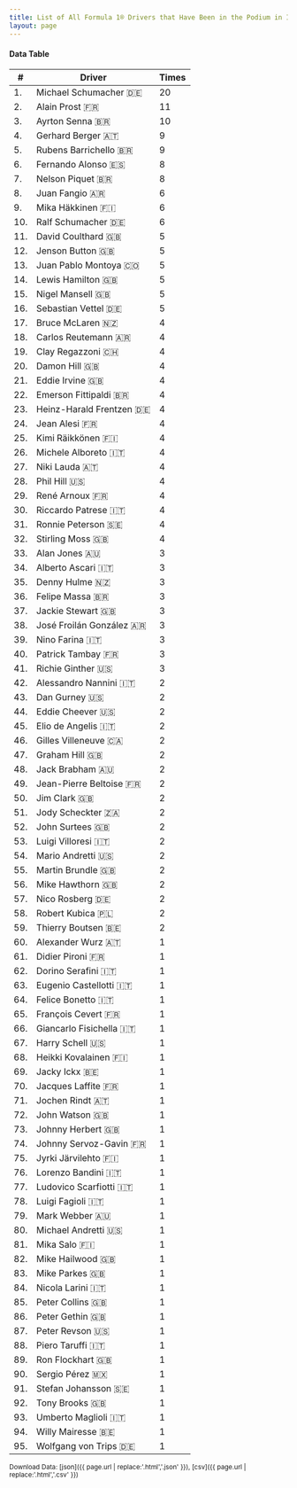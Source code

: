 ```yaml
---
title: List of All Formula 1® Drivers that Have Been in the Podium in Italy by Number of Times
layout: page
---
```


<canvas id="chart" width="400" height="180"></canvas>
<script>
var data = {
    "datasets": [
        {
            "backgroundColor": "#f3a935",
            "borderColor": "#f68639",
            "borderWidth": 1,
            "data": [
                20.0,
                11.0,
                10.0,
                9.0,
                9.0,
                8.0,
                8.0,
                6.0,
                6.0,
                6.0,
                5.0,
                5.0,
                5.0,
                5.0,
                5.0,
                5.0,
                4.0,
                4.0,
                4.0,
                4.0,
                4.0,
                4.0,
                4.0,
                4.0,
                4.0,
                4.0,
                4.0,
                4.0,
                4.0,
                4.0,
                4.0,
                4.0,
                3.0,
                3.0,
                3.0,
                3.0,
                3.0,
                3.0,
                3.0,
                3.0,
                3.0,
                2.0,
                2.0,
                2.0,
                2.0,
                2.0,
                2.0,
                2.0,
                2.0,
                2.0,
                2.0,
                2.0,
                2.0,
                2.0,
                2.0,
                2.0,
                2.0,
                2.0,
                2.0,
                1.0,
                1.0,
                1.0,
                1.0,
                1.0,
                1.0,
                1.0,
                1.0,
                1.0,
                1.0,
                1.0,
                1.0,
                1.0,
                1.0,
                1.0,
                1.0,
                1.0,
                1.0,
                1.0,
                1.0,
                1.0,
                1.0,
                1.0,
                1.0,
                1.0,
                1.0,
                1.0,
                1.0,
                1.0,
                1.0,
                1.0,
                1.0,
                1.0,
                1.0,
                1.0,
                1.0
            ],
            "label": "Times"
        }
    ],
    "labels": [
        "Michael Schumacher 🇩🇪",
        "Alain Prost 🇫🇷",
        "Ayrton Senna 🇧🇷",
        "Gerhard Berger 🇦🇹",
        "Rubens Barrichello 🇧🇷",
        "Fernando Alonso 🇪🇸",
        "Nelson Piquet 🇧🇷",
        "Juan Fangio 🇦🇷",
        "Mika Häkkinen 🇫🇮",
        "Ralf Schumacher 🇩🇪",
        "David Coulthard 🇬🇧",
        "Jenson Button 🇬🇧",
        "Juan Pablo Montoya 🇨🇴",
        "Lewis Hamilton 🇬🇧",
        "Nigel Mansell 🇬🇧",
        "Sebastian Vettel 🇩🇪",
        "Bruce McLaren 🇳🇿",
        "Carlos Reutemann 🇦🇷",
        "Clay Regazzoni 🇨🇭",
        "Damon Hill 🇬🇧",
        "Eddie Irvine 🇬🇧",
        "Emerson Fittipaldi 🇧🇷",
        "Heinz-Harald Frentzen 🇩🇪",
        "Jean Alesi 🇫🇷",
        "Kimi Räikkönen 🇫🇮",
        "Michele Alboreto 🇮🇹",
        "Niki Lauda 🇦🇹",
        "Phil Hill 🇺🇸",
        "René Arnoux 🇫🇷",
        "Riccardo Patrese 🇮🇹",
        "Ronnie Peterson 🇸🇪",
        "Stirling Moss 🇬🇧",
        "Alan Jones 🇦🇺",
        "Alberto Ascari 🇮🇹",
        "Denny Hulme 🇳🇿",
        "Felipe Massa 🇧🇷",
        "Jackie Stewart 🇬🇧",
        "José Froilán González 🇦🇷",
        "Nino Farina 🇮🇹",
        "Patrick Tambay 🇫🇷",
        "Richie Ginther 🇺🇸",
        "Alessandro Nannini 🇮🇹",
        "Dan Gurney 🇺🇸",
        "Eddie Cheever 🇺🇸",
        "Elio de Angelis 🇮🇹",
        "Gilles Villeneuve 🇨🇦",
        "Graham Hill 🇬🇧",
        "Jack Brabham 🇦🇺",
        "Jean-Pierre Beltoise 🇫🇷",
        "Jim Clark 🇬🇧",
        "Jody Scheckter 🇿🇦",
        "John Surtees 🇬🇧",
        "Luigi Villoresi 🇮🇹",
        "Mario Andretti 🇺🇸",
        "Martin Brundle 🇬🇧",
        "Mike Hawthorn 🇬🇧",
        "Nico Rosberg 🇩🇪",
        "Robert Kubica 🇵🇱",
        "Thierry Boutsen 🇧🇪",
        "Alexander Wurz 🇦🇹",
        "Didier Pironi 🇫🇷",
        "Dorino Serafini 🇮🇹",
        "Eugenio Castellotti 🇮🇹",
        "Felice Bonetto 🇮🇹",
        "François Cevert 🇫🇷",
        "Giancarlo Fisichella 🇮🇹",
        "Harry Schell 🇺🇸",
        "Heikki Kovalainen 🇫🇮",
        "Jacky Ickx 🇧🇪",
        "Jacques Laffite 🇫🇷",
        "Jochen Rindt 🇦🇹",
        "John Watson 🇬🇧",
        "Johnny Herbert 🇬🇧",
        "Johnny Servoz-Gavin 🇫🇷",
        "Jyrki Järvilehto 🇫🇮",
        "Lorenzo Bandini 🇮🇹",
        "Ludovico Scarfiotti 🇮🇹",
        "Luigi Fagioli 🇮🇹",
        "Mark Webber 🇦🇺",
        "Michael Andretti 🇺🇸",
        "Mika Salo 🇫🇮",
        "Mike Hailwood 🇬🇧",
        "Mike Parkes 🇬🇧",
        "Nicola Larini 🇮🇹",
        "Peter Collins 🇬🇧",
        "Peter Gethin 🇬🇧",
        "Peter Revson 🇺🇸",
        "Piero Taruffi 🇮🇹",
        "Ron Flockhart 🇬🇧",
        "Sergio Pérez 🇲🇽",
        "Stefan Johansson 🇸🇪",
        "Tony Brooks 🇬🇧",
        "Umberto Maglioli 🇮🇹",
        "Willy Mairesse 🇧🇪",
        "Wolfgang von Trips 🇩🇪"
    ]
};
var options = {
  legend: {
    display: false
  },
  scales: {
    xAxes: [{
      ticks: {
        beginAtZero: true,
        maxRotation: 180,
        display: window.innerWidth > 800
      }
    }],
    yAxes: [{
      ticks: {
        beginAtZero: true
      }
    }]
  },
  onResize: function(chart, size) {
    chart.options.scales.xAxes[0].ticks.display = size.width > 800;
  }
};
new Chart("chart", {
    data: data,
    type: 'bar',
    options: options
});
</script>



#### Data Table

| # | Driver | Times |
|--|--|--|
| 1. | Michael Schumacher 🇩🇪 | 20 |
| 2. | Alain Prost 🇫🇷 | 11 |
| 3. | Ayrton Senna 🇧🇷 | 10 |
| 4. | Gerhard Berger 🇦🇹 | 9 |
| 5. | Rubens Barrichello 🇧🇷 | 9 |
| 6. | Fernando Alonso 🇪🇸 | 8 |
| 7. | Nelson Piquet 🇧🇷 | 8 |
| 8. | Juan Fangio 🇦🇷 | 6 |
| 9. | Mika Häkkinen 🇫🇮 | 6 |
| 10. | Ralf Schumacher 🇩🇪 | 6 |
| 11. | David Coulthard 🇬🇧 | 5 |
| 12. | Jenson Button 🇬🇧 | 5 |
| 13. | Juan Pablo Montoya 🇨🇴 | 5 |
| 14. | Lewis Hamilton 🇬🇧 | 5 |
| 15. | Nigel Mansell 🇬🇧 | 5 |
| 16. | Sebastian Vettel 🇩🇪 | 5 |
| 17. | Bruce McLaren 🇳🇿 | 4 |
| 18. | Carlos Reutemann 🇦🇷 | 4 |
| 19. | Clay Regazzoni 🇨🇭 | 4 |
| 20. | Damon Hill 🇬🇧 | 4 |
| 21. | Eddie Irvine 🇬🇧 | 4 |
| 22. | Emerson Fittipaldi 🇧🇷 | 4 |
| 23. | Heinz-Harald Frentzen 🇩🇪 | 4 |
| 24. | Jean Alesi 🇫🇷 | 4 |
| 25. | Kimi Räikkönen 🇫🇮 | 4 |
| 26. | Michele Alboreto 🇮🇹 | 4 |
| 27. | Niki Lauda 🇦🇹 | 4 |
| 28. | Phil Hill 🇺🇸 | 4 |
| 29. | René Arnoux 🇫🇷 | 4 |
| 30. | Riccardo Patrese 🇮🇹 | 4 |
| 31. | Ronnie Peterson 🇸🇪 | 4 |
| 32. | Stirling Moss 🇬🇧 | 4 |
| 33. | Alan Jones 🇦🇺 | 3 |
| 34. | Alberto Ascari 🇮🇹 | 3 |
| 35. | Denny Hulme 🇳🇿 | 3 |
| 36. | Felipe Massa 🇧🇷 | 3 |
| 37. | Jackie Stewart 🇬🇧 | 3 |
| 38. | José Froilán González 🇦🇷 | 3 |
| 39. | Nino Farina 🇮🇹 | 3 |
| 40. | Patrick Tambay 🇫🇷 | 3 |
| 41. | Richie Ginther 🇺🇸 | 3 |
| 42. | Alessandro Nannini 🇮🇹 | 2 |
| 43. | Dan Gurney 🇺🇸 | 2 |
| 44. | Eddie Cheever 🇺🇸 | 2 |
| 45. | Elio de Angelis 🇮🇹 | 2 |
| 46. | Gilles Villeneuve 🇨🇦 | 2 |
| 47. | Graham Hill 🇬🇧 | 2 |
| 48. | Jack Brabham 🇦🇺 | 2 |
| 49. | Jean-Pierre Beltoise 🇫🇷 | 2 |
| 50. | Jim Clark 🇬🇧 | 2 |
| 51. | Jody Scheckter 🇿🇦 | 2 |
| 52. | John Surtees 🇬🇧 | 2 |
| 53. | Luigi Villoresi 🇮🇹 | 2 |
| 54. | Mario Andretti 🇺🇸 | 2 |
| 55. | Martin Brundle 🇬🇧 | 2 |
| 56. | Mike Hawthorn 🇬🇧 | 2 |
| 57. | Nico Rosberg 🇩🇪 | 2 |
| 58. | Robert Kubica 🇵🇱 | 2 |
| 59. | Thierry Boutsen 🇧🇪 | 2 |
| 60. | Alexander Wurz 🇦🇹 | 1 |
| 61. | Didier Pironi 🇫🇷 | 1 |
| 62. | Dorino Serafini 🇮🇹 | 1 |
| 63. | Eugenio Castellotti 🇮🇹 | 1 |
| 64. | Felice Bonetto 🇮🇹 | 1 |
| 65. | François Cevert 🇫🇷 | 1 |
| 66. | Giancarlo Fisichella 🇮🇹 | 1 |
| 67. | Harry Schell 🇺🇸 | 1 |
| 68. | Heikki Kovalainen 🇫🇮 | 1 |
| 69. | Jacky Ickx 🇧🇪 | 1 |
| 70. | Jacques Laffite 🇫🇷 | 1 |
| 71. | Jochen Rindt 🇦🇹 | 1 |
| 72. | John Watson 🇬🇧 | 1 |
| 73. | Johnny Herbert 🇬🇧 | 1 |
| 74. | Johnny Servoz-Gavin 🇫🇷 | 1 |
| 75. | Jyrki Järvilehto 🇫🇮 | 1 |
| 76. | Lorenzo Bandini 🇮🇹 | 1 |
| 77. | Ludovico Scarfiotti 🇮🇹 | 1 |
| 78. | Luigi Fagioli 🇮🇹 | 1 |
| 79. | Mark Webber 🇦🇺 | 1 |
| 80. | Michael Andretti 🇺🇸 | 1 |
| 81. | Mika Salo 🇫🇮 | 1 |
| 82. | Mike Hailwood 🇬🇧 | 1 |
| 83. | Mike Parkes 🇬🇧 | 1 |
| 84. | Nicola Larini 🇮🇹 | 1 |
| 85. | Peter Collins 🇬🇧 | 1 |
| 86. | Peter Gethin 🇬🇧 | 1 |
| 87. | Peter Revson 🇺🇸 | 1 |
| 88. | Piero Taruffi 🇮🇹 | 1 |
| 89. | Ron Flockhart 🇬🇧 | 1 |
| 90. | Sergio Pérez 🇲🇽 | 1 |
| 91. | Stefan Johansson 🇸🇪 | 1 |
| 92. | Tony Brooks 🇬🇧 | 1 |
| 93. | Umberto Maglioli 🇮🇹 | 1 |
| 94. | Willy Mairesse 🇧🇪 | 1 |
| 95. | Wolfgang von Trips 🇩🇪 | 1 |

<small>Download Data: [json]({{ page.url | replace:'.html','.json' }}), [csv]({{ page.url | replace:'.html','.csv' }})</small>
